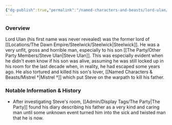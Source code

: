 ```yaml
---
{"dg-publish":true,"permalink":"/named-characters-and-beasts/lord-ulan/","tags":["NPC"],"noteIcon":"","created":"2024-04-04T16:09:36.069+01:00","updated":"2024-12-31T19:55:45.199+00:00"}
---
```



### Overview
Lord Ulan (his first name was never revealed) was the former lord of [[Locations/The Dawn Empire/Steelwick/Steelwick\|Steelwick]]. He was a very unfit, gross and horrible man, especially to his son [[The Party/Other Party Members/Steve Ulan\|Steve Ulan]]. This was especially evident when he didn't even know if his son was alive, assuming he was still locked up in his room for the last decade when, in reality, he had escaped some years ago. He also tortured and killed his son's lover, [[Named Characters & Beasts/Mistrel †\|Mistrel †]] which put Steve on the warpath to kill his father. 

### Notable Information & History  
- After investigating Steve's room, [[Admin/Display Tags/The Party\|The Party]] found his diary describing his father as a very kind and caring man until some unknown event turned him into the sick and twisted man that he is now. 
